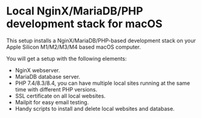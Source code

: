 # Local NginX/MariaDB/PHP development stack for macOS

This setup installs a NginX/MariaDB/PHP-based development stack on your Apple Silicon M1/M2/M3/M4 based macOS computer.

You will get a setup with the following elements:

- NginX webserver.
- MariaDB database server.
- PHP 7.4/8.3/8.4, you can have multiple local sites running at the same time with different PHP versions.
- SSL certificate on all local websites.
- Mailpit for easy email testing.
- Handy scripts to install and delete local websites and database.


